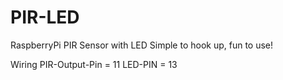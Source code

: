 # PIR-LED
RaspberryPi PIR Sensor with LED
Simple to hook up, fun to use!

Wiring
PIR-Output-Pin = 11
LED-PIN = 13
